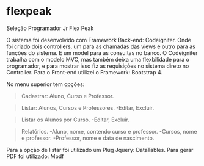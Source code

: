 # flexpeak
Seleção Programador Jr Flex Peak

O sistema foi desenvolvido com Framework Back-end: Codeigniter. Onde foi criado dois controllers, um para as chamadas das views e outro para as funções do sistema. E um model para as consultas no banco. O Codeigniter trabalha com o modelo MVC, mas também deixa uma flexbilidade para o programador, e para mostrar isso fiz as requisições no sistema direto no Controller.
Para o Front-end utilizei o Framework: Bootstrap 4.

No menu superior tem opções:
>Cadastrar: Aluno, Curso e Professor.

>Listar: Alunos, Cursos e Professores.
 -Editar, Excluir.
 
>Listar os Alunos por Curso.
 -Editar, Excluir.
 
>Relatórios.
 -Aluno, nome, contendo curso e professor.
 -Cursos, nome e professor.
 -Professor, nome e data de nascimento.
 
 Para a opção de listar foi utilizado um Plug Jquery: DataTables.
 Para gerar PDF foi utilizado: Mpdf
